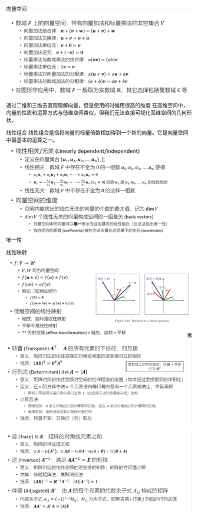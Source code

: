 
向量空间
![alt text](image.png)

通过二维和三维去直观理解向量，但是使用的时候用很高的维度
在高维空间中，向量的性质和运算方式与低维空间类似，但我们无法直接可视化高维空间的几何形状。

线性组合
线性组合是指将向量的标量倍数相加得到一个新的向量。它是向量空间中最基本的运算之一。
![alt text](image-1.png)
唯一性


线性映射
![alt text](image-2.png)

![alt text](image-3.png)

![alt text](image-4.png)






























